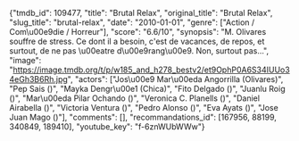 {"tmdb_id": 109477, "title": "Brutal Relax", "original_title": "Brutal Relax", "slug_title": "brutal-relax", "date": "2010-01-01", "genre": ["Action / Com\u00e9die / Horreur"], "score": "6.6/10", "synopsis": "M. Olivares souffre de stress. Ce dont il a besoin, c'est de vacances, de repos, et surtout, de ne pas \u00eatre d\u00e9rang\u00e9. Non, surtout pas...", "image": "https://image.tmdb.org/t/p/w185_and_h278_bestv2/et9OphP0A6S34IUUo34eGh3B6Rh.jpg", "actors": ["Jos\u00e9 Mar\u00eda Angorrilla (Olivares)", "Pep Sais ()", "Mayka Dengr\u00e1 (Chica)", "Fito Delgado ()", "Juanlu Roig ()", "Mar\u00eda Pilar Ochando ()", "Veronica C. Planells ()", "Daniel Airabella ()", "Victoria Ventura ()", "Pedro Alonso ()", "Eva Ayats ()", "Jose Juan Mago ()"], "comments": [], "recommandations_id": [167956, 88199, 340849, 189410], "youtube_key": "f-6znWUbWWw"}